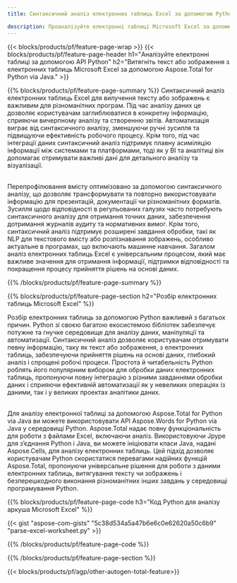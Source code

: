 ```yaml
---
title: Синтаксичний аналіз електронних таблиць Excel за допомогою Python  

description: Проаналізуйте електронні таблиці Microsoft Excel за допомогою програми Python. Витягніть текст або зображення з легкістю.
---
```


{{< blocks/products/pf/feature-page-wrap >}}
{{< blocks/products/pf/feature-page-header h1="Аналізуйте електронні таблиці за допомогою API Python" h2="Витягніть текст або зображення з електронних таблиць Microsoft Excel за допомогою Aspose.Total for Python via Java." >}}

{{% blocks/products/pf/feature-page-summary %}}
Синтаксичний аналіз електронних таблиць Excel для вилучення тексту або зображень є важливим для різноманітних програм.  Під час аналізу даних це дозволяє користувачам заглиблюватися в конкретну інформацію, сприяючи вичерпному аналізу та створенню звітів.  Автоматизація виграє від синтаксичного аналізу, зменшуючи ручні зусилля та підвищуючи ефективність робочого процесу.  Крім того, під час інтеграції даних синтаксичний аналіз підтримує плавну асиміляцію інформації між системами та платформами, тоді як у BI та аналітиці він допомагає отримувати важливі дані для детального аналізу та візуалізації.  <br /><br />

Перепрофілювання вмісту оптимізовано за допомогою синтаксичного аналізу, що дозволяє трансформувати та повторно використовувати інформацію для презентацій, документації чи різноманітних форматів.  Зусилля щодо відповідності в регульованих галузях часто потребують синтаксичного аналізу для отримання точних даних, забезпечення дотримання журналів аудиту та нормативних вимог.  Крім того, синтаксичний аналіз підтримує розширені завдання обробки, такі як NLP для текстового вмісту або розпізнавання зображень, особливо актуальне в програмах, що включають машинне навчання.  Загалом аналіз електронних таблиць Excel є універсальним процесом, який має важливе значення для отримання інформації, підтримки відповідності та покращення процесу прийняття рішень на основі даних.

{{% /blocks/products/pf/feature-page-summary  %}}


{{% blocks/products/pf/feature-page-section  h2="Розбір електронних таблиць Microsoft Excel" %}}

Розбір електронних таблиць за допомогою Python важливий з багатьох причин. Python зі своєю багатою екосистемою бібліотек забезпечує потужне та гнучке середовище для аналізу даних, маніпуляції та автоматизації.  Синтаксичний аналіз дозволяє користувачам отримувати певну інформацію, таку як текст або зображення, з електронних таблиць, забезпечуючи прийняття рішень на основі даних, глибокий аналіз і спрощені робочі процеси.  Простота й читабельність Python роблять його популярним вибором для обробки даних електронних таблиць, пропонуючи повну інтеграцію з різними завданнями обробки даних і сприяючи ефективній автоматизації як у невеликих операціях із даними, так і у великих проектах аналітики даних.<br /><br />

Для аналізу електронної таблиці за допомогою Aspose.Total for Python via Java ви можете використовувати API Aspose.Words for Python via Java у середовищі Python.  Aspose.Total надає повну функціональність для роботи з файлами Excel, включаючи аналіз.  Використовуючи Jpype для з’єднання Python і Java, ви можете ініціювати класи Java, надані Aspose.Cells, для аналізу електронних таблиць.  Цей підхід дозволяє користувачам Python скористатися перевагами надійних функцій Aspose.Total, пропонуючи універсальне рішення для роботи з даними електронних таблиць, витягування тексту чи зображень і безперешкодного виконання різноманітних інших завдань у середовищі програмування Python.

{{% blocks/products/pf/feature-page-code h3="Код Python для аналізу аркуша Microsoft Excel" %}}

{{< gist "aspose-com-gists" "5c38d534a5a47b6e6c0e62620a50c6b9" "parse-excel-worksheet.py" >}}

{{% /blocks/products/pf/feature-page-code  %}}

{{% /blocks/products/pf/feature-page-section %}}

{{< blocks/products/pf/agp/other-autogen-total-feature>}}
